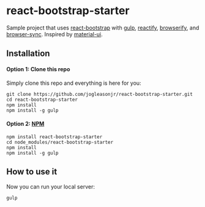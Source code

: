 # react-bootstrap-starter
Sample project that uses [react-bootstrap](https://github.com/react-bootstrap/react-bootstrap/) with [gulp](https://github.com/gulpjs/gulp), [reactify](https://github.com/andreypopp/reactify), [browserify](https://github.com/substack/node-browserify), and [browser-sync](https://github.com/BrowserSync/browser-sync). Inspired by [material-ui](https://github.com/callemall/material-ui).

## Installation

#### Option 1: Clone this repo

Simply clone this repo and everything is here for you:

```
git clone https://github.com/jogleasonjr/react-bootstrap-starter.git
cd react-bootstrap-starter
npm install
npm install -g gulp
```

#### Option 2: [NPM](https://www.npmjs.com/package/react-bootstrap-starter)

```
npm install react-bootstrap-starter
cd node_modules/react-bootstrap-starter
npm install
npm install -g gulp
```

## How to use it

Now you can run your local server:
```
gulp
```
